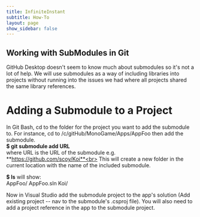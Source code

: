 ```yaml
---
title: InfiniteInstant
subtitle: How-To
layout: page
show_sidebar: false
---
```


## Working with SubModules in Git
GitHub Desktop doesn't seem to know much about submodules so it's not a lot of help.  We will use submodules as a way of including libraries into projects without running into the issues we had where all projects shared the same library references.

# Adding a Submodule to a Project
In Git Bash, cd to the folder for the project you want to add the submodule to.  For instance, cd to /c/gitHub/MonoGame/Apps/AppFoo then add the submodule.<br>
**$ git submodule add URL**<br>
where URL is the URL of the submodule e.g. **https://github.com/scoy/Koi**<br>
This will create a new folder in the current location with the name of the included submodule.

**$ ls** will show:<br>
AppFoo/ AppFoo.sln Koi/

Now in Visual Studio add the submodule project to the app's solution (Add existing project -- nav to the submodule's .csproj file).  You will also need to add a project reference in the app to the submodule project. 
